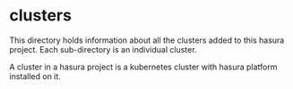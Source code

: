 # clusters

This directory holds information about all the clusters added to this hasura project.
Each sub-directory is an individual cluster.

A cluster in a hasura project is a kubernetes cluster with hasura platform installed on it.